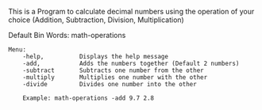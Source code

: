 This is a Program to calculate decimal numbers using the operation of your choice (Addition, Subtraction, Division, Multiplication)

Default Bin Words: math-operations
    
    Menu:
        -help,          Displays the help message
        -add,           Adds the numbers together (Default 2 numbers)
        -subtract       Subtracts one number from the other
        -multiply       Multiplies one number with the other
        -divide         Divides one number into the other

        Example: math-operations -add 9.7 2.8

        

